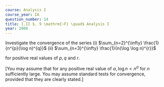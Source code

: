 ```yaml
---
course: Analysis I
course_year: IA
question_number: 14
title: 1.II $. 9 \mathrm{~F} \quad$ Analysis I
year: 2008
---
```



Investigate the convergence of the series
(i) $\sum_{n=2}^{\infty} \frac{1}{n^{p}(\log n)^{q}}$
(ii) $\sum_{n=3}^{\infty} \frac{1}{n(\log \log n)^{r}}$

for positive real values of $p, q$ and $r$.

[You may assume that for any positive real value of $\alpha, \log n<n^{\alpha}$ for $n$ sufficiently large. You may assume standard tests for convergence, provided that they are clearly stated.]